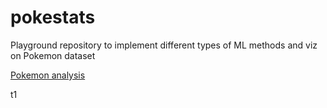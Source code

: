 # pokestats
Playground repository to implement different types of ML methods and viz on Pokemon dataset

[Pokemon analysis](./StatsAnalysis.html)

t1
